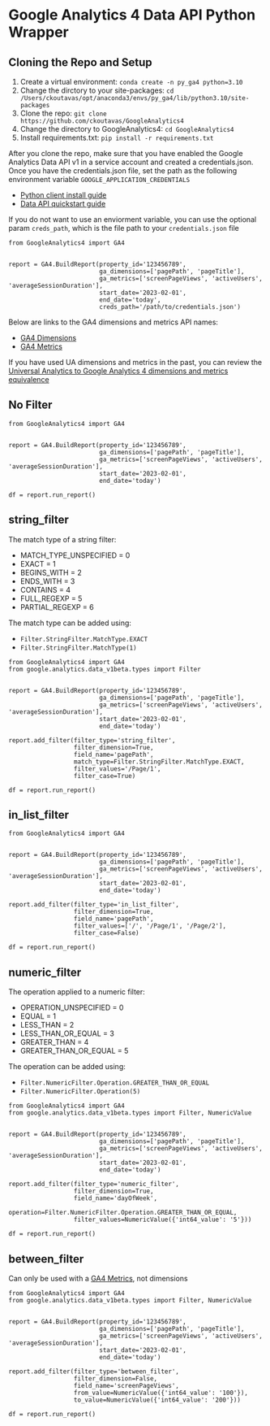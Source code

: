 # Google Analytics 4 Data API Python Wrapper
## Cloning the Repo and Setup
1. Create a virtual environment: `conda create -n py_ga4 python=3.10`
2. Change the dirctory to your site-packages: `cd /Users/ckoutavas/opt/anaconda3/envs/py_ga4/lib/python3.10/site-packages`
3. Clone the repo: `git clone https://github.com/ckoutavas/GoogleAnalytics4`
4. Change the directory to GoogleAnalytics4: `cd GoogleAnalytics4`
5. Install requirements.txt: `pip install -r requirements.txt`

After you clone the repo, make sure that you have enabled the Google Analytics Data API v1 in a service account and created a credentials.json. Once you have the credentials.json file, set the path as the following environment variable `GOOGLE_APPLICATION_CREDENTIALS`

 - [Python client install guide](https://github.com/googleapis/python-analytics-data#installation)
 - [Data API quickstart guide](https://developers.google.com/analytics/devguides/reporting/data/v1/quickstart-client-libraries)

If you do not want to use an enviorment variable, you can use the optional param `creds_path`, which is the file path to your `credentials.json` file

```
from GoogleAnalytics4 import GA4


report = GA4.BuildReport(property_id='123456789',
                         ga_dimensions=['pagePath', 'pageTitle'],
                         ga_metrics=['screenPageViews', 'activeUsers', 'averageSessionDuration'],
                         start_date='2023-02-01',
                         end_date='today',
                         creds_path='/path/to/credentials.json')
```

Below are links to the GA4 dimensions and metrics API names:

 - [GA4 Dimensions](https://developers.google.com/analytics/devguides/reporting/data/v1/api-schema#dimensions)
 - [GA4 Metrics](https://developers.google.com/analytics/devguides/reporting/data/v1/api-schema#metrics)

If you have used UA dimensions and metrics in the past, you can review the [Universal Analytics to Google Analytics 4 dimensions and metrics equivalence](https://developers.google.com/analytics/devguides/migration/api/reporting-ua-to-ga4-dims-mets)

## No Filter

```
from GoogleAnalytics4 import GA4


report = GA4.BuildReport(property_id='123456789',
                         ga_dimensions=['pagePath', 'pageTitle'],
                         ga_metrics=['screenPageViews', 'activeUsers', 'averageSessionDuration'],
                         start_date='2023-02-01',
                         end_date='today')

df = report.run_report()

```

## string_filter

The match type of a string filter:
 - MATCH_TYPE_UNSPECIFIED = 0
 - EXACT = 1
 - BEGINS_WITH = 2
 - ENDS_WITH = 3
 - CONTAINS = 4
 - FULL_REGEXP = 5
 - PARTIAL_REGEXP = 6
 
 The match type can be added using: 
  - `Filter.StringFilter.MatchType.EXACT`
  - `Filter.StringFilter.MatchType(1)`

```
from GoogleAnalytics4 import GA4
from google.analytics.data_v1beta.types import Filter


report = GA4.BuildReport(property_id='123456789',
                         ga_dimensions=['pagePath', 'pageTitle'],
                         ga_metrics=['screenPageViews', 'activeUsers', 'averageSessionDuration'],
                         start_date='2023-02-01',
                         end_date='today')

report.add_filter(filter_type='string_filter',
                  filter_dimension=True,
                  field_name='pagePath',
                  match_type=Filter.StringFilter.MatchType.EXACT,
                  filter_values='/Page/1',
                  filter_case=True)

df = report.run_report()

```

## in_list_filter

```
from GoogleAnalytics4 import GA4


report = GA4.BuildReport(property_id='123456789',
                         ga_dimensions=['pagePath', 'pageTitle'],
                         ga_metrics=['screenPageViews', 'activeUsers', 'averageSessionDuration'],
                         start_date='2023-02-01',
                         end_date='today')

report.add_filter(filter_type='in_list_filter',
                  filter_dimension=True,
                  field_name='pagePath',
                  filter_values=['/', '/Page/1', '/Page/2'],
                  filter_case=False)

df = report.run_report()

```

## numeric_filter

The operation applied to a numeric filter:
 - OPERATION_UNSPECIFIED = 0
 - EQUAL = 1
 - LESS_THAN = 2
 - LESS_THAN_OR_EQUAL = 3
 - GREATER_THAN = 4
 - GREATER_THAN_OR_EQUAL = 5
 
 The operation can be added using:
  - `Filter.NumericFilter.Operation.GREATER_THAN_OR_EQUAL`
  - `Filter.NumericFilter.Operation(5)`

```
from GoogleAnalytics4 import GA4
from google.analytics.data_v1beta.types import Filter, NumericValue


report = GA4.BuildReport(property_id='123456789',
                         ga_dimensions=['pagePath', 'pageTitle'],
                         ga_metrics=['screenPageViews', 'activeUsers', 'averageSessionDuration'],
                         start_date='2023-02-01',
                         end_date='today')

report.add_filter(filter_type='numeric_filter',
                  filter_dimension=True,
                  field_name='dayOfWeek',
                  operation=Filter.NumericFilter.Operation.GREATER_THAN_OR_EQUAL,
                  filter_values=NumericValue({'int64_value': '5'}))

df = report.run_report()

```

## between_filter
Can only be used with a [GA4 Metrics](https://developers.google.com/analytics/devguides/reporting/data/v1/api-schema#metrics), not dimensions

```
from GoogleAnalytics4 import GA4
from google.analytics.data_v1beta.types import Filter, NumericValue


report = GA4.BuildReport(property_id='123456789',
                         ga_dimensions=['pagePath', 'pageTitle'],
                         ga_metrics=['screenPageViews', 'activeUsers', 'averageSessionDuration'],
                         start_date='2023-02-01',
                         end_date='today')

report.add_filter(filter_type='between_filter',
                  filter_dimension=False,
                  field_name='screenPageViews',
                  from_value=NumericValue({'int64_value': '100'}),
                  to_value=NumericValue({'int64_value': '200'}))

df = report.run_report()
```
